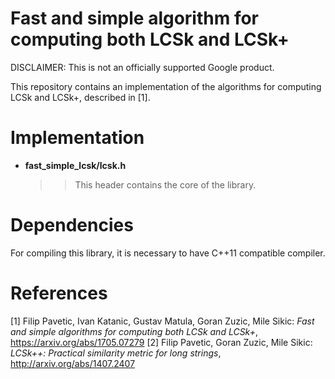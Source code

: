 # Fast and simple algorithm for computing both LCSk and LCSk+
DISCLAIMER: This is not an officially supported Google product.

This repository contains an implementation of the algorithms for computing LCSk and LCSk+, described in [1].

# Implementation
* __fast_simple_lcsk/lcsk.h__  
   >> This header contains the core of the library.

# Dependencies
For compiling this library, it is necessary to have C++11 compatible compiler.

# References
[1] Filip Pavetic, Ivan Katanic, Gustav Matula, Goran Zuzic, Mile Sikic: _Fast and simple algorithms for computing both LCSk and LCSk+_, https://arxiv.org/abs/1705.07279 
[2] Filip Pavetic, Goran Zuzic, Mile Sikic: _LCSk++: Practical similarity metric for long strings_, http://arxiv.org/abs/1407.2407 


